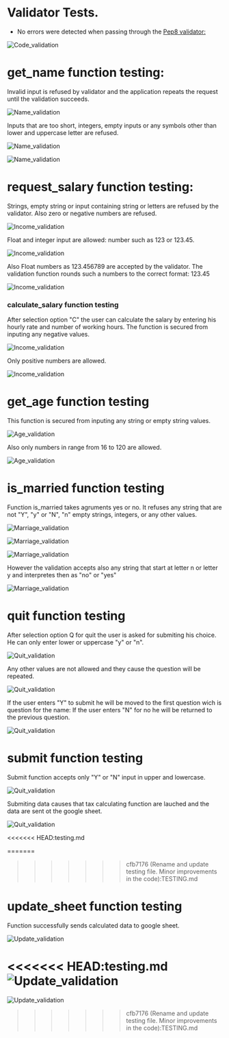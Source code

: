 # Validator Tests. 
* No errors were detected when passing through the [Pep8 validator:](http://pep8online.com/)

![Code_validation](documentation/testing/code_validation_testing.jpg)



# get_name function testing:

Invalid input is refused by validator and the application repeats the request until the validation succeeds.

![Name_validation](documentation/testing/name_1.jpg)

Inputs that are too short, integers, empty inputs or any symbols other than lower and uppercase letter are refused.

![Name_validation](documentation/testing/name_3_errors.jpg)

![Name_validation](documentation/testing/name_4_valid.jpg)


# request_salary function testing:

Strings, empty string or input containing string or letters are refused by the validator. 
Also zero or negative numbers are refused.

![Income_validation](documentation/testing/salary_2_errors.jpg)

Float and integer input are allowed: number such as 123 or 123.45.

![Income_validation](documentation/testing/salary_3_valid.jpg)

Also Float numbers as 123.456789 are accepted by the validator.
The validation function rounds such a numbers to the correct format: 123.45

![Income_validation](documentation/testing/salary_4_valid.jpg)

### calculate_salary function testing
After selection option "C" the user can calculate the salary by entering his hourly rate and number of working hours.
The function is secured from inputing any negative values.

![Income_validation](documentation/testing/salary_6_errors.jpg)

Only positive numbers are allowed.

![Income_validation](documentation/testing/salary_8_valid_calculation.jpg)

# get_age function testing

This function is secured from inputing any string or empty string values.

![Age_validation](documentation/testing/age_2_errors.jpg)

Also only numbers in range from 16 to 120 are allowed.

![Age_validation](documentation/testing/age_2_valid.jpg)


# is_married function testing

Function is_married takes agruments yes or no.
It refuses any string that are not "Y", "y" or "N", "n" empty strings, integers, or any other values.

![Marriage_validation](documentation/testing/marriage_2_errors.jpg)

![Marriage_validation](documentation/testing/marriage_3_n_answeer.jpg)

![Marriage_validation](documentation/testing/marriage_4_y_answer.jpg)

However the validation accepts also any string that start at letter n or letter y and interpretes then as "no" or "yes"

![Marriage_validation](documentation/testing/marriage_5_yes_answer.jpg)


# quit function testing

After selection option Q for quit the user is asked for submiting his choice.
He can only enter lower or uppercase "y" or "n". 


![Quit_validation](documentation/testing/quit_1.jpg)

Any other values are not allowed and they cause the question will be repeated.

![Quit_validation](documentation/testing/quit_2_errors.jpg)

If the user enters "Y" to submit he will be moved to the first question wich is question for the name:
If the user enters "N" for no he will be returned to the previous question.

![Quit_validation](documentation/testing/quit_2_errors_n_answer.jpg)


# submit function testing

Submit function accepts only "Y" or "N" input in upper and lowercase.

![Quit_validation](documentation/testing/submit_2_errors.jpg)

Submiting data causes that tax calculating function are lauched and the data are sent ot the google sheet.

![Quit_validation](documentation/testing/submit_2.jpg)


<<<<<<< HEAD:testing.md

=======
>>>>>>> cfb7176 (Rename and update testing file. Minor improvements in the code):TESTING.md
# update_sheet function testing

Function successfully sends calculated data to google sheet.

![Update_validation](documentation/testing/send_data_3.jpg)

<<<<<<< HEAD:testing.md
![Update_validation](documentation/testing/send_data_3_sheet.jpg)
=======
![Update_validation](documentation/testing/send_data_3_sheet.jpg)
>>>>>>> cfb7176 (Rename and update testing file. Minor improvements in the code):TESTING.md
